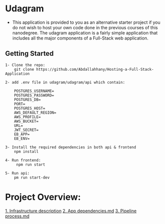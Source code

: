 # Udagram
- This application is provided to you as an alternative starter project if you do not wish to host your own code done in the previous courses of this nanodegree. The udagram    application is a fairly simple application that includes all the major components of a Full-Stack web application.

## Getting Started
    1- Clone the repo:
        git clone https://github.com/Abdallahhany/Hosting-a-Full-Stack-Application

    2- add .env file in udagram/udagram/api which contain:

        POSTGRES_USERNAME=
        POSTGRES_PASSWORD=
        POSTGRES_DB=
        PORT=
        POSTGRES_HOST=
        AWS_DEFAULT_REGION=
        AWS_PROFILE=
        AWS_BUCKET=
        URL=
        JWT_SECRET=
        EB_APP=
        EB_ENV=

    3- Install the required dependencies in both api & frontend
        npm install

    4- Run frontend:
         npm run start

    5- Run api:
        pm run start-dev


# Project Overview:

<a href="docs/Infrastructure description.md">   1. Infrastructure description</a>
<a href="docs/App dependencies.md">   2. App dependencies.md</a>
<a href="docs/Pipeline process.md">   3. Pipeline process.md</a>
